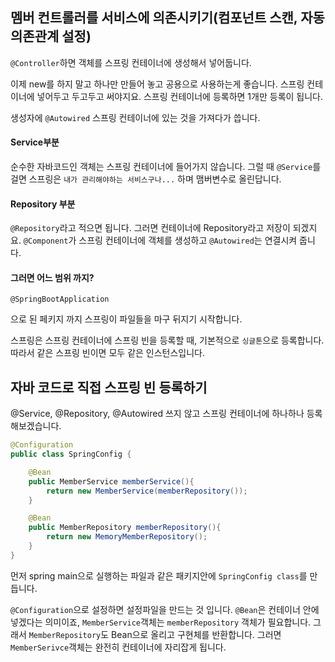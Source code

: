 ## 멤버 컨트롤러를 서비스에 의존시키기(컴포넌트 스캔, 자동 의존관계 설정)

`@Controller`하면 객체를 스프링 컨테이너에 생성해서 넣어둡니다.

이제 new를 하지 말고 하나만 만들어 놓고 공용으로 사용하는게 좋습니다. 스프링 컨테이너에 넣어두고 두고두고 써야지요. 스프링 컨테이너에 등록하면 1개만 등록이 됩니다. 

생성자에 `@Autowired` 스프링 컨테이너에 있는 것을 가져다가 씁니다.



#### Service부분

순수한 자바코드인 객체는 스프링 컨테이너에 들어가지 않습니다. 그럴 때 `@Service`를 걸면 스프링은 `내가 관리해야하는 서비스구나...` 하며 맴버변수로 올린답니다.





#### Repository 부분

`@Repository`라고 적으면 됩니다. 그러면 컨테이너에 Repository라고 저장이 되겠지요.  `@Component`가 스프링 컨테이너에 객체를 생성하고 `@Autowired`는 연결시켜 줍니다. 



#### 그러면 어느 범위 까지?

```
@SpringBootApplication
```

으로 된 페키지 까지 스프링이 파일들을 마구 뒤지기 시작합니다.



스프링은 스프링 컨테이너에 스프링 빈을 등록할 때, 기본적으로 `싱글톤`으로 등록합니다. 따라서 같은 스프링 빈이면 모두 같은 인스턴스입니다. 



## 자바 코드로 직접 스프링 빈 등록하기

@Service, @Repository, @Autowired 쓰지 않고 스프링 컨테이너에 하나하나 등록해보겠습니다.

```java
@Configuration
public class SpringConfig {

    @Bean
    public MemberService memberService(){
        return new MemberService(memberRepository());
    }

    @Bean
    public MemberRepository memberRepository(){
        return new MemoryMemberRepository();
    }
}
```

먼저 spring main으로 실행하는 파일과 같은 패키지안에 `SpringConfig class`를 만듭니다.

`@Configuration`으로 설정하면 설정파일을 만드는 것 입니다. `@Bean`은 컨테이너 안에 넣겠다는 의미이죠,  `MemberService`객체는 `memberRepository` 객체가 필요합니다. 그래서 `MemberRepository`도 Bean으로 올리고 구현체를 반환합니다. 그러면 `MemberSerivce`객체는 완전히 컨테이너에 자리잡게 됩니다.































